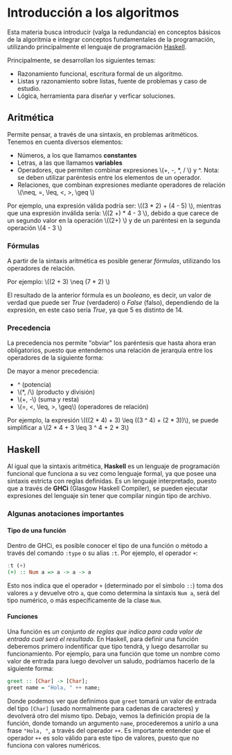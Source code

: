 # Introducción a los algoritmos

Esta materia busca introducir (valga la redundancia) en conceptos básicos de la algoritmia e integrar conceptos fundamentales de la programación, utilizando principalmente el lenguaje de programación [Haskell](https://haskell.org).

Principalmente, se desarrollan los siguientes temas:
- Razonamiento funcional, escritura formal de un algoritmo.
- Listas y razonamiento sobre listas, fuente de problemas y caso de estudio.
- Lógica, herramienta para diseñar y verficar soluciones.

## Aritmética

Permite pensar, a través de una sintaxis, en problemas aritméticos. Tenemos en cuenta diversos elementos:
- Números, a los que llamamos **constantes**
- Letras, a las que llamamos **variables**
- Operadores, que permiten combinar expresiones \\(+, -, *, / \\) y ^. Nota: se deben utilizar paréntesis entre los elementos de un operador.
- Relaciones, que combinan expresiones mediante operadores de relación \\(\neq, =, \leq, <, >, \geq \\)

Por ejemplo, una expresión válida podría ser: \\((3 * 2) + (4 - 5) \\), mientras que una expresión inválida sería: \\((2 +) * 4 - 3 \\), debido a que carece de un segundo valor en la operación \\((2+) \\) y de un paréntesi en la segunda operación \\(4 - 3 \\)

### Fórmulas

A partir de la sintaxis aritmética es posible generar *fórmulas*, utilizando los operadores de relación.

Por ejemplo: \\((2 + 3) \neq (7 * 2) \\)

El resultado de la anterior fórmula es un *booleano*, es decir, un valor de verdad que puede ser *True* (verdadero) o *False* (falso), dependiendo de la expresión, en este caso sería *True*, ya que 5 es distinto de 14.

### Precedencia

La precedencia nos permite "obviar" los paréntesis que hasta ahora eran obligatorios, puesto que entendemos una relación de jerarquía entre los operadores de la siguiente forma:

De mayor a menor precedencia:

- ^ (potencia)
- \\(*, /\\) (producto y división)
- \\(+, -\\) (suma y resta)
- \\(=, <, \leq, >, \geq\\) (operadores de relación)

Por ejemplo, la expresión \\(((2 * 4) + 3) \leq ((3 ^ 4) + (2 * 3))\\), se puede simplificar a \\(2 * 4 + 3 \leq 3 ^ 4 + 2 * 3\\)

## Haskell

Al igual que la sintaxis aritmética, **Haskell** es un lenguaje de programación funcional que funciona a su vez como lenguaje formal, ya que posee una sintaxis estricta con reglas definidas. Es un lenguaje interpretado, puesto que a través de **GHCi** (Glasgow Haskell Compiler), se pueden ejecutar expresiones del lenguaje sin tener que compilar ningún tipo de archivo.

### Algunas anotaciones importantes

#### Tipo de una función

Dentro de GHCi, es posible conocer el tipo de una función o método a través del comando `:type` o su alias `:t`. Por ejemplo, el operador `+`:

```haskell
:t (+)
(+) :: Num a => a -> a -> a
```

Esto nos indica que el operador `+` (determinado por el símbolo `::`) toma dos valores `a` y devuelve otro `a`, que como determina la sintaxis `Num a`, será del tipo numérico, o más específicamente de la clase `Num`.

#### Funciones

Una función es *un conjunto de reglas que indica para cada valor de entrada cual será el resultado*. En Haskell, para definir una función deberemos primero indentificar que tipo tendrá, y luego desarrollar su funcionamiento. Por ejemplo, para una función que tome un nombre como valor de entrada para luego devolver un saludo, podríamos hacerlo de la siguiente forma:

```haskell
greet :: [Char] -> [Char];
greet name = "Hola, " ++ name;
```

Donde podemos ver que definimos que `greet` tomará un valor de entrada del tipo `[Char]` (usado normalmente para cadenas de caracteres) y devolverá otro del mismo tipo. Debajo, vemos la definición propia de la función, donde tomando un argumento `name`, procederemos a unirlo a una frase `"Hola, "`, a través del operador `++`. Es importante entender que el operador `++` es solo válido para este tipo de valores, puesto que no funciona con valores numéricos.